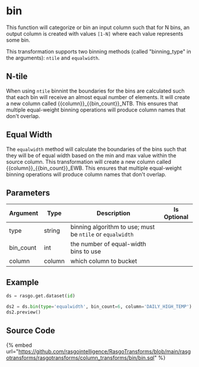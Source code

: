 

# bin

This function will categorize or bin an input column such that for N bins, an output column is created with values `[1-N]` where each value represents some bin.

This transformation supports two binning methods (called "binning_type" in the arguments): `ntile` and `equalwidth`.

## N-tile
When using `ntile` binnint the boundaries for the bins are calculated such that each bin will receive an almost equal number of elements. It will create a new column called {{column}}_{{bin_count}}_NTB. This ensures that multiple equal-weight binning operations will produce column names that don't overlap.

## Equal Width
The `equalwidth` method will calculate the boundaries of the bins such that they will be of equal width based on the min and max value within the source column. This transformation will create a new column called {{column}}_{{bin_count}}_EWB. This ensures that multiple equal-weight binning operations will produce column names that don't overlap.


## Parameters

| Argument  |  Type  |                        Description                        | Is Optional |
| --------- | ------ | --------------------------------------------------------- | ----------- |
| type      | string | binning algorithm to use; must be `ntile` or `equalwidth` |             |
| bin_count | int    | the number of equal-width bins to use                     |             |
| column    | column | which column to bucket                                    |             |


## Example









```python
ds = rasgo.get.dataset(id)

ds2 = ds.bin(type='equalwidth', bin_count=6, column='DAILY_HIGH_TEMP')
ds2.preview()

```



## Source Code

{% embed url="https://github.com/rasgointelligence/RasgoTransforms/blob/main/rasgotransforms/rasgotransforms/column_transforms/bin/bin.sql" %}

